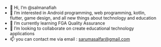 - 👋 Hi, I’m @salmanafiah
- 👀 I’m interested in Android programming, web programming, kotlin, flutter, game design, and all new things about technology and education
- 🌱 I’m currently learning FGA Quality Assurance
- 💞️ I’m looking to collaborate on create educational technology applications
- 📫 you can contact me via email : sarumasalfar@gmail.com

<!---
salmanafiah/salmanafiah is a ✨ special ✨ repository because its `README.md` (this file) appears on your GitHub profile.
You can click the Preview link to take a look at your changes.
--->
